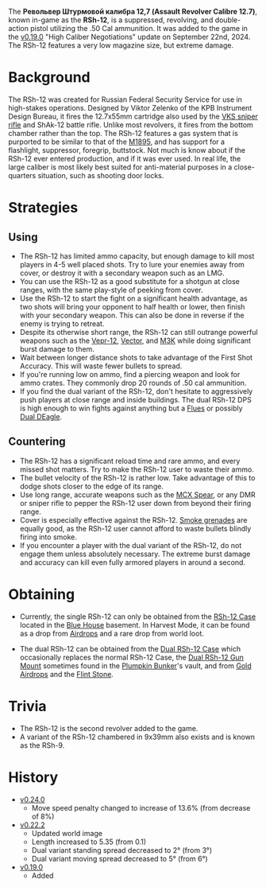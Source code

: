 The **Револьвер Штурмовой калибра 12,7 (Assault Revolver Calibre 12.7)**, known in-game as the **RSh-12**, is a suppressed, revolving, and double-action pistol utilizing the .50 Cal ammunition. It was added to the game in the [v0.19.0](https://github.com/HasangerGames/suroi/releases/tag/v0.19.0) "High Caliber Negotiations" update on September 22nd, 2024. The RSh-12 features a very low magazine size, but extreme damage.

# Background
The RSh-12 was created for Russian Federal Security Service for use in high-stakes operations. Designed by Viktor Zelenko of the KPB Instrument Design Bureau, it fires the 12.7x55mm cartridge also used by the [VKS sniper rifle](/weapons/guns/vks) and ShAk-12 battle rifle. Unlike most revolvers, it fires from the bottom chamber rather than the top. The RSh-12 features a gas system that is purported to be similar to that of the [M1895](/weapons/guns/m1895), and has support for a flashlight, suppressor, foregrip, buttstock. Not much is know about if the RSh-12 ever entered production, and if it was ever used. In real life, the large caliber is most likely best suited for anti-material purposes in a close-quarters situation, such as shooting door locks.

# Strategies
## Using
- The RSh-12 has limited ammo capacity, but enough damage to kill most players in 4-5 well placed shots. Try to lure your enemies away from cover, or destroy it with a secondary weapon such as an LMG.
- You can use the RSh-12 as a good substitute for a shotgun at close ranges, with the same play-style of peeking from cover.
- Use the RSh-12 to start the fight on a significant health advantage, as two shots will bring your opponent to half health or lower, then finish with your secondary weapon. This can also be done in reverse if the enemy is trying to retreat.
- Despite its otherwise short range, the RSh-12 can still outrange powerful weapons such as the [Vepr-12](/weapons/guns/vepr12), [Vector](/weapons/guns/vector), and [M3K](/weapons/guns/m3k) while doing significant burst damage to them.
- Wait between longer distance shots to take advantage of the First Shot Accuracy. This will waste fewer bullets to spread.
- If you're running low on ammo, find a piercing weapon and look for ammo crates. They commonly drop 20 rounds of .50 cal ammunition.
- If you find the dual variant of the RSh-12, don't hesitate to aggressively push players at close range and inside buildings. The dual RSh-12 DPS is high enough to win fights against anything but a [Flues](/weapons/guns/flues) or possibly [Dual DEagle](/weapons/guns/deagle).

## Countering
- The RSh-12 has a significant reload time and rare ammo, and every missed shot matters. Try to make the RSh-12 user to waste their ammo.
- The bullet velocity of the RSh-12 is rather low. Take advantage of this to dodge shots closer to the edge of its range.
- Use long range, accurate weapons such as the [MCX Spear](/weapons/guns/mcx_spear), or any DMR or sniper rifle to pepper the RSh-12 user down from beyond their firing range.
- Cover is especially effective against the RSh-12. [Smoke grenades](/weapons/throwables/smoke_grenade) are equally good, as the RSh-12 user cannot afford to waste bullets blindly firing into smoke.
- If you encounter a player with the dual variant of the RSh-12, do not engage them unless absolutely necessary. The extreme burst damage and accuracy can kill even fully armored players in around a second.

# Obtaining
- Currently, the single RSh-12 can only be obtained from the [RSh-12 Case](/obstacles/rsh_case) located in the [Blue House](/buildings/headquarters_meta) basement. In Harvest Mode, it can be found as a drop from [Airdrops](/obstacles/airdrops) and a rare drop from world loot.

- The dual RSh-12 can be obtained from the [Dual RSh-12 Case](/obstacles/dual_rsh_case) which occasionally replaces the normal RSh-12 Case, the [Dual RSh-12 Gun Mount](/obstacles/gun_mounts) sometimes found in the [Plumpkin Bunker](/buildings/plumpkin_bunker)'s vault, and from [Gold Airdrops](/obstacles/gold_airdrop) and the [Flint Stone](/obstacles/flint_stone).

# Trivia
- The RSh-12 is the second revolver added to the game.
- A variant of the RSh-12 chambered in 9x39mm also exists and is known as the RSh-9.

# History
- [v0.24.0](https://github.com/HasangerGames/suroi/releases/tag/v0.24.0)
  - Move speed penalty changed to increase of 13.6% (from decrease of 8%)
- [v0.22.2](https://github.com/HasangerGames/suroi/releases/tag/v0.22.2)
  - Updated world image
  - Length increased to 5.35 (from 0.1)
  - Dual variant standing spread decreased to 2° (from 3°)
  - Dual variant moving spread decreased to 5° (from 6°)
- [v0.19.0](https://github.com/HasangerGames/suroi/releases/tag/v0.19.0)
  - Added
